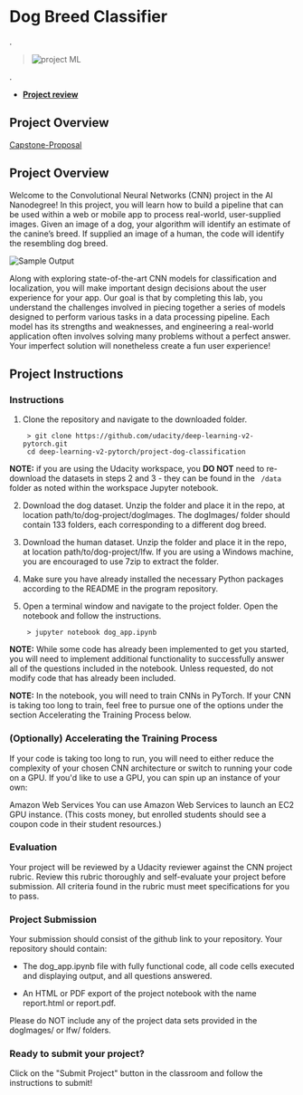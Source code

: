 


# Dog Breed Classifier


.

 > ![project ML](https://user-images.githubusercontent.com/36210723/95561763-e3fbdf80-0a23-11eb-97f5-293e91e01ccf.png)
 
 
 .
 
 
 
 
 
 
 
 
 - **[Project review](https://review.udacity.com/?utm_campaign=ret_000_auto_ndxxx_submission-reviewed&utm_source=blueshift&utm_medium=email&utm_content=reviewsapp-submission-reviewed&bsft_clkid=13880c9b-56bf-4535-8584-aeb1f54e0255&bsft_uid=00de2879-837f-441d-951a-23c93505cbff&bsft_mid=952cb547-3674-4e01-af84-8c40945ad6cd&bsft_eid=6f154690-7543-4582-9be7-e397af208dbd&bsft_txnid=f31bb247-3402-4788-8452-3ccd5d49ab9e&bsft_mime_type=html&bsft_ek=2020-10-09T08%3A30%3A29Z&bsft_aaid=affd8710-61ff-4001-baca-1d4a7303381d#!/reviews/2542299)**
## Project Overview





[Capstone-Proposal](https://github.com/nancyalaswad90/Capstone-Proposal)



## Project Overview



Welcome to the Convolutional Neural Networks (CNN) project in the AI Nanodegree! In this project, you will learn how to build a pipeline that can be used within a web or mobile app to process real-world, user-supplied images. Given an image of a dog, your algorithm will identify an estimate of the canine’s breed. If supplied an image of a human, the code will identify the resembling dog breed.









![Sample Output](https://github.com/nancyalaswad90/Predicting-Bike-Sharing-Data/blob/master/sample_dog_output.png)





Along with exploring state-of-the-art CNN models for classification and localization, you will make important design decisions about the user experience for your app. Our goal is that by completing this lab, you understand the challenges involved in piecing together a series of models designed to perform various tasks in a data processing pipeline. Each model has its strengths and weaknesses, and engineering a real-world application often involves solving many problems without a perfect answer. Your imperfect solution will nonetheless create a fun user experience!




## Project Instructions



### Instructions



1. Clone the repository and navigate to the downloaded folder.

	    > git clone https://github.com/udacity/deep-learning-v2-pytorch.git
        cd deep-learning-v2-pytorch/project-dog-classification
        
        
        
**NOTE:**  if you are using the Udacity workspace, you **DO NOT** need to re-download the datasets in steps 2 and 3 - they can be found in the ` /data`  folder as noted within the workspace Jupyter notebook.


2. Download the dog dataset. Unzip the folder and place it in the repo, at location path/to/dog-project/dogImages. The dogImages/ folder should contain 133 folders, each corresponding to a different dog breed.


3. Download the human dataset. Unzip the folder and place it in the repo, at location path/to/dog-project/lfw. If you are using a Windows machine, you are encouraged to use 7zip to extract the folder.


4. Make sure you have already installed the necessary Python packages according to the README in the program repository.

5. Open a terminal window and navigate to the project folder. Open the notebook and follow the instructions.


	    > jupyter notebook dog_app.ipynb




**NOTE:** While some code has already been implemented to get you started, you will need to implement additional functionality to successfully answer all of the questions included in the notebook. Unless requested, do not modify code that has already been included.



**NOTE:** In the notebook, you will need to train CNNs in PyTorch. If your CNN is taking too long to train, feel free to pursue one of the options under the section Accelerating the Training Process below.




### (Optionally) Accelerating the Training Process



If your code is taking too long to run, you will need to either reduce the complexity of your chosen CNN architecture or switch to running your code on a GPU. If you'd like to use a GPU, you can spin up an instance of your own:

Amazon Web Services
You can use Amazon Web Services to launch an EC2 GPU instance. (This costs money, but enrolled students should see a coupon code in their student resources.)



### Evaluation


Your project will be reviewed by a Udacity reviewer against the CNN project rubric. Review this rubric thoroughly and self-evaluate your project before submission. All criteria found in the rubric must meet specifications for you to pass.



### Project Submission


Your submission should consist of the github link to your repository. Your repository should contain:


 - The dog_app.ipynb file with fully functional code, all code cells executed and displaying output, and all questions answered.
 
 - An HTML or PDF export of the project notebook with the name report.html or report.pdf.
 
 
 
Please do NOT include any of the project data sets provided in the dogImages/ or lfw/ folders.



### Ready to submit your project?


Click on the "Submit Project" button in the classroom and follow the instructions to submit!



